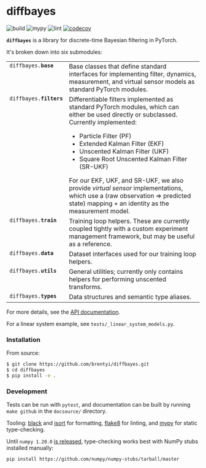 # diffbayes

![build](https://github.com/brentyi/diffbayes/workflows/build/badge.svg)
![mypy](https://github.com/brentyi/diffbayes/workflows/mypy/badge.svg)
![lint](https://github.com/brentyi/diffbayes/workflows/lint/badge.svg)
[![codecov](https://codecov.io/gh/brentyi/diffbayes/branch/master/graph/badge.svg)](https://codecov.io/gh/brentyi/diffbayes)

**`diffbayes`** is a library for discrete-time Bayesian filtering in PyTorch.

It's broken down into six submodules:

<table>
  <tbody valign="top">
    <tr>
      <td><code>diffbayes.<strong>base</strong></code></td>
      <td>
        Base classes that define standard interfaces for implementing filter,
        dynamics, measurement, and virtual sensor models as standard PyTorch
        modules.
      </td>
    </tr>
    <tr>
      <td><code>diffbayes.<strong>filters</strong></code></td>
      <td>
        Differentiable filters implemented as standard PyTorch modules, which
        can either be used directly or subclassed. Currently implemented:
        <ul>
            <li>Particle Filter (PF)</li>
            <li>Extended Kalman Filter (EKF)</li>
            <li>Unscented Kalman Filter (UKF)</li>
            <li>Square Root Unscented Kalman Filter (SR-UKF)</li>
        </ul>
        For our EKF, UKF, and SR-UKF, we also provide <em>virtual sensor</em>
        implementations, which use a (raw observation => predicted state)
        mapping + an identity as the measurement model.
      </td>
    </tr>
    <tr>
      <td><code>diffbayes.<strong>train</strong></code></td>
      <td>
        Training loop helpers. These are currently coupled tightly with a custom
        experiment management framework, but may be useful as a reference.
      </td>
    </tr>
    <tr>
      <td><code>diffbayes.<strong>data</strong></code></td>
      <td>
        Dataset interfaces used for our training loop helpers.
      </td>
    </tr>
    <tr>
      <td><code>diffbayes.<strong>utils</strong></code></td>
      <td>
        General utilities; currently only contains helpers for performing
        unscented transforms.
      </td>
    </tr>
    <tr>
      <td><code>diffbayes.<strong>types</strong></code></td>
      <td>Data structures and semantic type aliases.</td>
    </tr>
  </tbody>
</table>

For more details, see the
[API documentation](https://brentyi.github.io/diffbayes/api).

For a linear system example, see `tests/_linear_system_models.py`.

### Installation

From source:

```bash
$ git clone https://github.com/brentyi/diffbayes.git
$ cd diffbayes
$ pip install -e .
```

### Development

Tests can be run with `pytest`, and documentation can be built by running
`make github` in the `docsource/` directory.

Tooling: [black](https://github.com/psf/black) and
[isort](https://github.com/timothycrosley/isort) for formatting,
[flake8](https://flake8.pycqa.org/en/latest/) for linting, and
[mypy](https://github.com/python/mypy) for static type-checking.

Until `numpy 1.20.0` [is released](https://github.com/numpy/numpy/pull/16515),
type-checking works best with NumPy stubs installed manually:

```
pip install https://github.com/numpy/numpy-stubs/tarball/master
```
